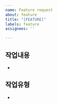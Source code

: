 ```yaml
---
name: Feature request
about: feature
title: "[FEATURE]"
labels: feature
assignees: ''

---
```


## 작업내용
- 
## 작업유형
-
